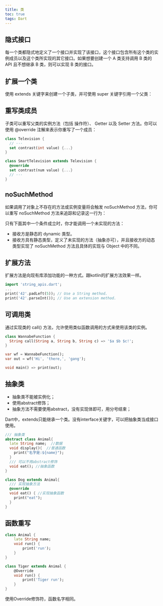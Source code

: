 ```yaml
---
title: 类
toc: true
tags: Dart
---
```



## 隐式接口

每一个类都隐式地定义了一个接口并实现了该接口，这个接口包含所有这个类的实例成员以及这个类所实现的其它接口。如果想要创建一个 A 类支持调用 B 类的 API 且不想继承 B 类，则可以实现 B 类的接口。


## 扩展一个类

使用 extends 关键字来创建一个子类，并可使用 super 关键字引用一个父类：


## 重写类成员

子类可以重写父类的实例方法（包括 操作符）、 Getter 以及 Setter 方法。你可以使用 @override 注解来表示你重写了一个成员：

```dart
class Television {
  // ···
  set contrast(int value) {...}
}

class SmartTelevision extends Television {
  @override
  set contrast(num value) {...}
  // ···
}
```

## noSuchMethod

如果调用了对象上不存在的方法或实例变量将会触发 noSuchMethod 方法，你可以重写 noSuchMethod 方法来追踪和记录这一行为：

只有下面其中一个条件成立时，你才能调用一个未实现的方法：

- 接收方是静态的 dynamic 类型。
-  接收方具有静态类型，定义了未实现的方法（抽象亦可），并且接收方的动态类型实现了 noSuchMethod 方法且具体的实现与 Object 中的不同。

## 扩展方法

扩展方法是向现有库添加功能的一种方式。跟kotlin的扩展方法效果一样。

```dart
import 'string_apis.dart';
...
print('42'.padLeft(5)); // Use a String method.
print('42'.parseInt()); // Use an extension method.

```


## 可调用类

通过实现类的 call() 方法，允许使用类似函数调用的方式来使用该类的实例。


```dart
class WannabeFunction {
  String call(String a, String b, String c) => '$a $b $c!';
}

var wf = WannabeFunction();
var out = wf('Hi', 'there,', 'gang');

void main() => print(out);
```


## 抽象类

- 抽象类不能被实例化；
- 使用abstract修饰；
- 抽象方法不需要使用abstract，没有实现体即可，用分号结束；


Dart中，extends只能继承一个类。没有interface关键字，可以把抽象类当成接口使用。


```dart
/// 抽象类
abstract class Animal{
  late String name;  //数据
  void display(){  //普通函数
    print("名字是:${name}");
  }
  /// 可以不用abstract修饰
  void eat(); //抽象函数
}

class Dog extends Animal{
  /// 实现抽象方法
  @override
  void eat() { //实现抽象函数
    print("eat");
  }
}
```

## 函数重写

```dart
class Animal {
    late String name;
    void run() {
        print('run');
    }
}

class Tiger extends Animal {
    @Override
    void run() {
        print('Tiger run');
    }
}
```

使用Override修饰符，函数名字相同。
